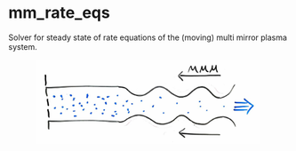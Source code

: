 # mm_rate_eqs
Solver for steady state of rate equations of the (moving) multi mirror plasma system.

<p align="center">
  <img src="MMM_sketch.JPG" width="80%" height="80%">
</p>
